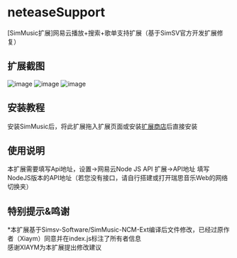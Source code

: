# neteaseSupport
[SimMusic扩展]网易云播放+搜索+歌单支持扩展（基于SimSV官方开发扩展修复）

## 扩展截图

![image](https://github.com/user-attachments/assets/d3e32cab-0277-4c7e-b887-ba5156cb92f7)
![image](https://github.com/user-attachments/assets/d5526cf8-43e9-42df-93f4-2b97aa61bcc9)
![image](https://github.com/user-attachments/assets/cd592cb7-4c3c-4c04-b6a4-38e55cc22fac)

## 安装教程
安装SimMusic后，将此扩展拖入扩展页面或安装[扩展商店](https://github.com/PYLXU/neteaseRecommend)后直接安装

## 使用说明
本扩展需要填写Api地址，设置->网易云Node JS API 扩展->API地址 填写NodeJS版本的API地址（若您没有接口，请自行搭建或打开瑞思音乐Web的网络切换夹）

## 特别提示&鸣谢
*本扩展基于Simsv-Software/SimMusic-NCM-Ext编译后文件修改，已经过原作者（Xiaym）同意并在index.js标注了所有者信息  
感谢XIAYM为本扩展提出修改建议

